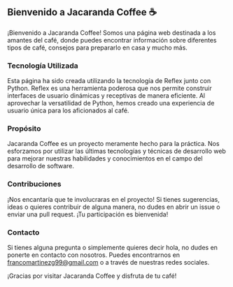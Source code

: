## Bienvenido a Jacaranda Coffee ☕️

¡Bienvenido a Jacaranda Coffee! Somos una página web destinada a los amantes del café, donde puedes encontrar información sobre diferentes tipos de café, consejos para prepararlo en casa y mucho más.

### Tecnología Utilizada
Esta página ha sido creada utilizando la tecnología de Reflex junto con Python. Reflex es una herramienta poderosa que nos permite construir interfaces de usuario dinámicas y receptivas de manera eficiente. Al aprovechar la versatilidad de Python, hemos creado una experiencia de usuario única para los aficionados al café.

### Propósito
Jacaranda Coffee es un proyecto meramente hecho para la práctica. Nos esforzamos por utilizar las últimas tecnologías y técnicas de desarrollo web para mejorar nuestras habilidades y conocimientos en el campo del desarrollo de software.

### Contribuciones
¡Nos encantaría que te involucraras en el proyecto! Si tienes sugerencias, ideas o quieres contribuir de alguna manera, no dudes en abrir un issue o enviar una pull request. ¡Tu participación es bienvenida!

### Contacto
Si tienes alguna pregunta o simplemente quieres decir hola, no dudes en ponerte en contacto con nosotros. Puedes encontrarnos en francomartinezg99@gmail.com o a través de nuestras redes sociales.

¡Gracias por visitar Jacaranda Coffee y disfruta de tu café!

